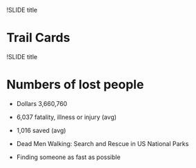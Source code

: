 !SLIDE title

# Trail Cards

!SLIDE title

# Numbers of lost people

* Dollars 3,660,760
* 6,037 fatality, illness or injury (avg)
* 1,016 saved (avg)

* Dead Men Walking: Search and Rescue in US
National Parks

* Finding someone as fast as possible